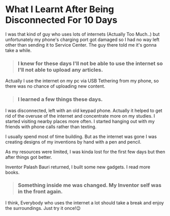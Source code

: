 <!---
layout: post
title: What I Learnt After Being Disconnected For 10 Days
cover:  assets/images/after-dis.jpg
navigation: True
tags: [Internet, Experience]
class: post-template
author: bauripalash
--->

# What I Learnt After Being Disconnected For 10 Days

I was that kind of guy who uses lots of internets (Actually Too Much..) but unfortunately my phone's charging port got damaged so I had no way left other than sending it to Service Center. The guy there told me it's gonna take a while.

> ### I knew for these days I'll not be able to use the internet so I'll not able to upload any articles.

Actually I use the internet on my pc via USB Tethering from my phone, so there was no chance of uploading new content.

> ### I learned a few things these days.

I was disconnected, left with an old keypad phone. Actually it helped to get rid of the overuse of the internet and concentrate more on my studies. I started visiting nearby places more often.  I started hanging out with my friends with phone calls rather than texting.

I usually spend most of time building. But as the internet was gone I was creating designs of my inventions by hand with a pen and pencil. 

As my resources were limited, I was kinda lost for the first few days but then after things got better.

Inventor Palash Bauri returned, I built some new gadgets. I read more books.

> ### Something inside me was changed. My Inventor self was in the front again.

I think, Everybody who uses the internet a lot should take a break and enjoy the surroundings. Just try it once!😉
